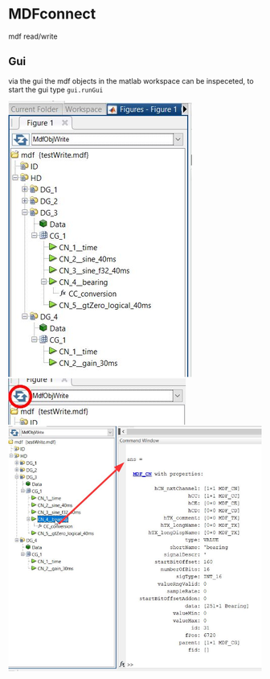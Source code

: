 # MDFconnect
mdf read/write

## Gui

via the gui the mdf objects in the matlab workspace can be inspeceted, to start the gui type
`gui.runGui`

![gui main](/doc/guiMain.JPG "main")
![gui update](/doc/guiUpdate.JPG "update")
![gui ans](/doc/guiAns.JPG "ans")
